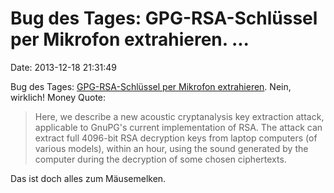 Bug des Tages: GPG-RSA-Schlüssel per Mikrofon extrahieren. \...
===============================================================

Date: 2013-12-18 21:31:49

Bug des Tages: [GPG-RSA-Schlüssel per Mikrofon
extrahieren](http://tau.ac.il/~tromer/acoustic/). Nein, wirklich! Money
Quote:

> Here, we describe a new acoustic cryptanalysis key extraction attack,
> applicable to GnuPG\'s current implementation of RSA. The attack can
> extract full 4096-bit RSA decryption keys from laptop computers (of
> various models), within an hour, using the sound generated by the
> computer during the decryption of some chosen ciphertexts.

Das ist doch alles zum Mäusemelken.
